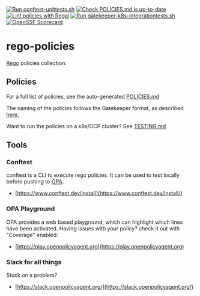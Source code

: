 [![Run conftest-unittests.sh](https://github.com/redhat-cop/rego-policies/actions/workflows/conftest-unittests.yaml/badge.svg)](https://github.com/redhat-cop/rego-policies/actions/workflows/conftest-unittests.yaml)
[![Check POLICIES.md is up-to-date](https://github.com/redhat-cop/rego-policies/actions/workflows/docs.yaml/badge.svg)](https://github.com/redhat-cop/rego-policies/actions/workflows/docs.yaml)
[![Lint policies with Regal](https://github.com/redhat-cop/rego-policies/actions/workflows/regal-lint.yaml/badge.svg)](https://github.com/redhat-cop/rego-policies/actions/workflows/regal-lint.yaml)
[![Run gatekeeper-k8s-integrationtests.sh](https://github.com/redhat-cop/rego-policies/actions/workflows/gatekeeper-k8s-integrationtests.yaml/badge.svg)](https://github.com/redhat-cop/rego-policies/actions/workflows/gatekeeper-k8s-integrationtests.yaml)
[![OpenSSF Scorecard](https://api.securityscorecards.dev/projects/github.com/redhat-cop/rego-policies/badge)](https://securityscorecards.dev/viewer/?uri=github.com/redhat-cop/rego-policies)

# rego-policies
[Rego](https://www.openpolicyagent.org/docs/latest/policy-language/) policies collection.

## Policies
For a full list of policies, see the auto-generated [POLICIES.md](POLICIES.md)

The naming of the policies follows the Gatekeeper format, as described [here.](https://github.com/plexsystems/konstraint/blob/main/docs/constraint_creation.md#resource-naming)

Want to run the policies on a k8s/OCP cluster? See [TESTING.md](TESTING.md)

## Tools
### Conftest
conftest is a CLI to execute rego policies. It can be used to test locally before pushing to [OPA](https://www.openpolicyagent.org/).
- [https://www.conftest.dev/install](https://www.conftest.dev/install/)

### OPA Playground
OPA provides a web based playground, which can highlight which lines have been activated. Having issues with your policy? check it out with "Coverage" enabled:
- [https://play.openpolicyagent.org](https://play.openpolicyagent.org)

### Slack for all things
Stuck on a problem?
- [https://slack.openpolicyagent.org/](https://slack.openpolicyagent.org/)
